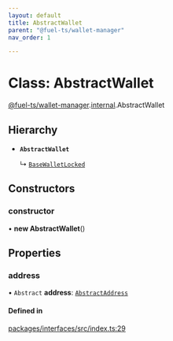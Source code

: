 ```yaml
---
layout: default
title: AbstractWallet
parent: "@fuel-ts/wallet-manager"
nav_order: 1

---
```


# Class: AbstractWallet

[@fuel-ts/wallet-manager](../index.md).[internal](../namespaces/internal.md).AbstractWallet

## Hierarchy

- **`AbstractWallet`**

  ↳ [`BaseWalletLocked`](internal-BaseWalletLocked.md)

## Constructors

### constructor

• **new AbstractWallet**()

## Properties

### address

• `Abstract` **address**: [`AbstractAddress`](internal-AbstractAddress.md)

#### Defined in

[packages/interfaces/src/index.ts:29](https://github.com/FuelLabs/fuels-ts/blob/master/packages/interfaces/src/index.ts#L29)
